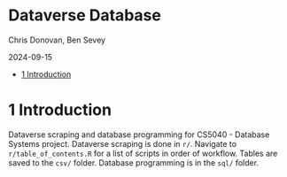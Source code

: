 Dataverse Database
================
Chris Donovan, Ben Sevey

2024-09-15

- [1 Introduction](#1-introduction)

# 1 Introduction

Dataverse scraping and database programming for CS5040 - Database Systems project. Dataverse scraping is done in `r/`. Navigate to `r/table_of_contents.R` for a list of scripts in order of workflow. Tables are saved to the `csv/` folder. Database programming is in the `sql/` folder.
